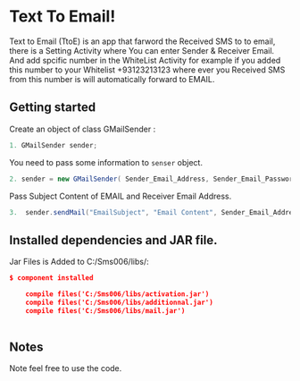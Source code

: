 # Text To Email!

Text to Email (TtoE) is an app that farword the Received SMS to to email, there is a Setting Activity where You can enter Sender & Receiver Email.
And add spcific number in the WhiteList Activity for example if you added this number to your Whitelist +93123213123 where ever you Received SMS from this number is will automatically forward to EMAIL. 
 
## Getting started

Create an object of class GMailSender :

 ```java
1. GMailSender sender;

 ```

 You need to pass some information to ``` senser ``` object.

 ```java
2. sender = new GMailSender( Sender_Email_Address, Sender_Email_Password );

 ```
 
 Pass Subject Content of EMAIL and Receiver Email Address.
 
 ```java
3.  sender.sendMail("EmailSubject", "Email Content", Sender_Email_Address, Receiver_Email_Address);

 ```


## Installed dependencies and JAR file.

Jar Files is Added to C:/Sms006/libs/:

```json
$ component installed

    compile files('C:/Sms006/libs/activation.jar')
    compile files('C:/Sms006/libs/additionnal.jar')
    compile files('C:/Sms006/libs/mail.jar')
   
```


## Notes

Note feel free to use the code.
